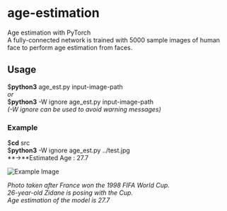 # age-estimation
Age estimation with PyTorch  
A fully-connected network is trained with 5000 sample images of human face to perform age estimation from faces.  

## Usage  
$**python3**  age_est.py  input-image-path  
*or*   
$**python3**  -W  ignore  age_est.py  input-image-path  
*(-W ignore can be used to avoid warning messages)*  
  
### Example  
$**cd**  src  
$**python3**  -W  ignore  age_est.py  ../test.jpg  
**->**Estimated Age : 27.7
  
![Example Image](https://github.com/cetinsamet/age-estimation/blob/master/test.jpg)  

*Photo taken after France won the 1998 FIFA World Cup.*  
*26-year-old Zidane is posing with the Cup.*  
*Age estimation of the model is 27.7*
